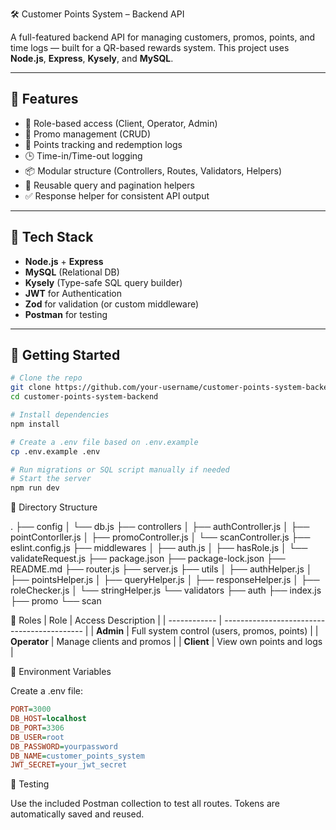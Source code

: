 🛠️ Customer Points System – Backend API

A full-featured backend API for managing customers, promos, points, and time logs — built for a QR-based rewards system. This project uses **Node.js**, **Express**, **Kysely**, and **MySQL**.

---

## 🚀 Features

- 🔐 Role-based access (Client, Operator, Admin)
- 🧾 Promo management (CRUD)
- 🎯 Points tracking and redemption logs
- 🕒 Time-in/Time-out logging
- 📦 Modular structure (Controllers, Routes, Validators, Helpers)
- 🧼 Reusable query and pagination helpers
- ✅ Response helper for consistent API output

---

## 🧱 Tech Stack

- **Node.js** + **Express**
- **MySQL** (Relational DB)
- **Kysely** (Type-safe SQL query builder)
- **JWT** for Authentication
- **Zod** for validation (or custom middleware)
- **Postman** for testing

---

## 🧪 Getting Started

```bash
# Clone the repo
git clone https://github.com/your-username/customer-points-system-backend.git
cd customer-points-system-backend

# Install dependencies
npm install

# Create a .env file based on .env.example
cp .env.example .env

# Run migrations or SQL script manually if needed
# Start the server
npm run dev
```

📁 Directory Structure

.
├── config
│   └── db.js
├── controllers
│   ├── authController.js
│   ├── pointContorller.js
│   ├── promoController.js
│   └── scanController.js
├── eslint.config.js
├── middlewares
│   ├── auth.js
│   ├── hasRole.js
│   └── validateRequest.js
├── package.json
├── package-lock.json
├── README.md
├── router.js
├── server.js
├── utils
│   ├── authHelper.js
│   ├── pointsHelper.js
│   ├── queryHelper.js
│   ├── responseHelper.js
│   ├── roleChecker.js
│   └── stringHelper.js
└── validators
    ├── auth
    ├── index.js
    ├── promo
    └── scan

🧾 Roles
| Role         | Access Description                          |
| ------------ | ------------------------------------------- |
| **Admin**    | Full system control (users, promos, points) |
| **Operator** | Manage clients and promos                   |
| **Client**   | View own points and logs                    |

🧰 Environment Variables

Create a .env file:
```.ini
PORT=3000
DB_HOST=localhost
DB_PORT=3306
DB_USER=root
DB_PASSWORD=yourpassword
DB_NAME=customer_points_system
JWT_SECRET=your_jwt_secret
```

🧪 Testing

Use the included Postman collection to test all routes. Tokens are automatically saved and reused.